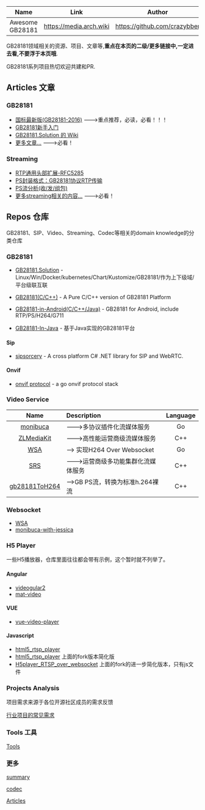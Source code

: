 
| Name | Link  | Author |
|:--------:|:------:|:-------:|
| Awesome GB28181 | <https://media.arch.wiki> | <https://github.com/crazybber> |

GB28181领域相关的资源、项目、文章等,**重点在本页的二级/更多链接中,一定进去看,不要浮于本页哦**.

GB28181系列项目热切欢迎共建和PR.


## Articles 文章

### GB28181

+ [国标最新版(GB28181-2016)](https://github.com/GB28181/GB28181.Solution/blob/develop/docs/GBT%2028181-2016%20%E5%85%AC%E5%85%B1%E5%AE%89%E5%85%A8%E8%A7%86%E9%A2%91%E7%9B%91%E6%8E%A7%E8%81%94%E7%BD%91%E7%B3%BB%E7%BB%9F%E4%BF%A1%E6%81%AF%E4%BC%A0%E8%BE%93%E3%80%81%E4%BA%A4%E6%8D%A2%E3%80%81%E6%8E%A7%E5%88%B6%E6%8A%80%E6%9C%AF%E8%A6%81%E6%B1%82-%E7%9B%AE%E5%BD%95%E7%89%88.pdf) --->重点推荐，必读，必看！！！
+ [GB28181新手入门](Article/start.md)
+ [GB28181.Solution 的 Wiki](https://github.com/GB28181/GB28181.Solution/wiki)
+ [更多文章...](Article/README.md)  --->必看！

### Streaming

+ [RTP通用头部扩展-RFC5285](https://tools.ietf.org/html/rfc5285)
+ [PS封装格式：GB28181协议RTP传输](https://blog.csdn.net/ichenwin/article/details/100086930)
+ [PS流分析(收/发/组包)](https://blog.csdn.net/ichenwin/article/details/100086930)
+ [更多streaming相关的内容...](stream/) --->必看！


## Repos 仓库

GB28181、SIP、Video、Streaming、Codec等相关的domain knowledge的分类仓库

### GB28181

+ [GB28181.Solution](https://github.com/GB28181/GB28181.Solution) -  Linux/Win/Docker/kubernetes/Chart/Kustomize/GB28181/作为上下级域/平台级联互联

+ [GB28181(C/C++)](https://github.com/usecpp/GB28181Platform) - A Pure C/C++ version of GB28181 Platform

+ [GB28181-in-Android(C/C++/Java)](https://github.com/zhoudd1/GB28181Android) - GB28181 for Android, include RTP/PS/H264/G711

+ [GB28181-In-Java](https://github.com/yangjiechina/JGB28181) - 基于Java实现的GB28181平台


#### Sip

+ [sipsorcery](https://github.com/sipsorcery/sipsorcery) - A cross platform C# .NET library for SIP and WebRTC. 


#### Onvif

+ [onvif protocol](https://github.com/use-go/onvif) - a go onvif protocol stack 

### Video Service

| Name | Description | Language |
|:-------:|:----------- |:------:|
| [monibuca](https://github.com/langhuihui/monibuca) | --->多协议插件化流媒体服务 | Go |
| [ZLMediaKit](https://github.com/GB28181/ZLMediaKit) | --->高性能运营商级流媒体服务 | C++ |
| [WSA](https://github.com/use-go/wsa) | --> 实现H264 Over Websocket | Go |
| [SRS](https://github.com/GB28181/srs) | --->运营商级多功能集群化流媒体服务 | C++ |
| [gb28181ToH264](https://github.com/debugger999/gb28181ToH264) | -->GB PS流，转换为标准h.264裸流 | C++ |

### Websocket

+ [WSA](https://github.com/use-go/wsa)
+ [monibuca-with-jessica](https://github.com/langhuihui/monibuca) 

### H5 Player

一些H5播放器，仓库里面往往都会带有示例，这个暂时就不列举了。

#### Angular

+ [videogular2](https://github.com/videogular/videogular2) 
+ [mat-video](https://github.com/nkoehler/mat-video)

#### VUE

+ [vue-video-player](https://github.com/surmon-china/vue-video-player)

#### Javascript

+ [html5_rtsp_player](https://github.com/Streamedian/html5_rtsp_player)
+ [html5_rtsp_player](https://github.com/html5p/html5_rtsp_player) 上面的fork版本简化版
+ [H5player_RTSP_over_websocket](https://github.com/LiHaifeng1995/H5player_RTSP_over_websocket) 上面的fork的进一步简化版本，只有js文件


### Projects Analysis

项目需求来源于各位开源社区成员的需求反馈

[行业项目的常见需求](https://github.com/GB28181/Awesome/blob/master/Projects/README.md)

### Tools 工具

[Tools](tools.md)

### 更多

[summary](instruction.md)

[codec](./codec/README.md)

[Articles](./Article)

